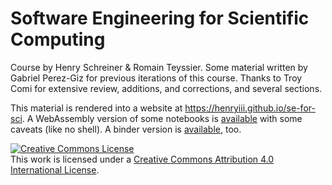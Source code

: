 # Software Engineering for Scientific Computing

Course by Henry Schreiner & Romain Teyssier. Some material written by Gabriel
Perez-Giz for previous iterations of this course. Thanks to Troy Comi for
extensive review, additions, and corrections, and several sections.

This material is rendered into a website at
<https://henryiii.github.io/se-for-sci>. A WebAssembly version of some notebooks
is [available](https://henryiii.github.io/se-for-sci/live) with some caveats
(like no shell). A binder version is
[available](https://mybinder.org/v2/gh/henryiii/se-for-sci/main?urlpath=lab),
too.

<a rel="license" href="http://creativecommons.org/licenses/by/4.0/"><img alt="Creative Commons License" style="border-width:0" src="https://i.creativecommons.org/l/by/4.0/88x31.png" /></a><br />This
work is licensed under a
<a rel="license" href="http://creativecommons.org/licenses/by/4.0/">Creative
Commons Attribution 4.0 International License</a>.
